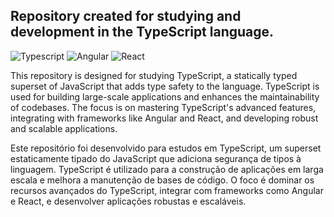 ## Repository created for studying and development in the TypeScript language. 
![Typescript](https://shields.io/badge/TypeScript-black?logo=TypeScript&logoColor=25fafe&style=flat-square)
![Angular](https://shields.io/badge/Angular-black?logo=Angular&logoColor=25fafe&style=flat-square)
![React](https://shields.io/badge/React-black?logo=React&logoColor=25fafe&style=flat-square)


This repository is designed for studying TypeScript, a statically typed superset of JavaScript that adds type safety to the language. TypeScript is used for building large-scale applications and enhances the maintainability of codebases. The focus is on mastering TypeScript's advanced features, integrating with frameworks like Angular and React, and developing robust and scalable applications.

Este repositório foi desenvolvido para estudos em TypeScript, um superset estaticamente tipado do JavaScript que adiciona segurança de tipos à linguagem. TypeScript é utilizado para a construção de aplicações em larga escala e melhora a manutenção de bases de código. O foco é dominar os recursos avançados do TypeScript, integrar com frameworks como Angular e React, e desenvolver aplicações robustas e escaláveis.


